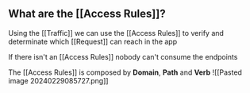 
## What are the [[Access Rules]]?

Using the [[Traffic]] we can use the [[Access Rules]] to verify and determinate which [[Request]] can reach in the app

If there isn't an [[Access Rules]] nobody can't consume the endpoints

The [[Access Rules]] is composed by **Domain**, **Path** and **Verb**
![[Pasted image 20240229085727.png]]
